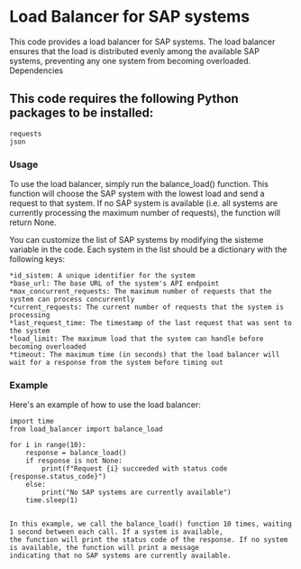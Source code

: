 # Load Balancer for SAP systems

This code provides a load balancer for SAP systems. The load balancer ensures that the load is distributed evenly among the available SAP systems,
preventing any one system from becoming overloaded.
Dependencies

## This code requires the following Python packages to be installed:

    requests
    json

### Usage

To use the load balancer, simply run the balance_load() function. This function will choose the SAP system with the lowest load and send a request to that system.
If no SAP system is available (i.e. all systems are currently processing the maximum number of requests), the function will return None.

You can customize the list of SAP systems by modifying the sisteme variable in the code. 
Each system in the list should be a dictionary with the following keys:

    *id_sistem: A unique identifier for the system
    *base_url: The base URL of the system's API endpoint
    *max_concurrent_requests: The maximum number of requests that the system can process concurrently
    *current_requests: The current number of requests that the system is processing
    *last_request_time: The timestamp of the last request that was sent to the system
    *load_limit: The maximum load that the system can handle before becoming overloaded
    *timeout: The maximum time (in seconds) that the load balancer will wait for a response from the system before timing out

### Example

Here's an example of how to use the load balancer:

```pythonpython
import time
from load_balancer import balance_load

for i in range(10):
    response = balance_load()
    if response is not None:
        print(f"Request {i} succeeded with status code {response.status_code}")
    else:
        print("No SAP systems are currently available")
    time.sleep(1)
    

In this example, we call the balance_load() function 10 times, waiting 1 second between each call. If a system is available, 
the function will print the status code of the response. If no system is available, the function will print a message 
indicating that no SAP systems are currently available.

